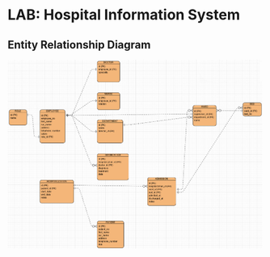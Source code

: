 # LAB: Hospital Information System

## Entity Relationship Diagram

![hospital_mgt_system_erd.jpg](src/main/resources/com/kwizera/javaamalitechlab07hospitalmgtsystem/images/hospital_mgt_system_erd.jpg)